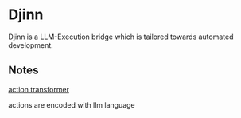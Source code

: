 # Djinn

Djinn is a LLM-Execution bridge which is tailored towards automated development.


## Notes
[action transformer](https://www.leewayhertz.com/action-transformer-model/#:~:text=Overall%2C%20intent%20recognition%20in%20an,continuously%20learning%20from%20new%20data.)


actions are encoded with llm language